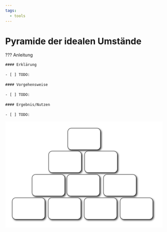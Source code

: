 ```yaml
---
tags:
  - tools
---
```


# Pyramide der idealen Umstände

??? Anleitung

    #### Erklärung

    - [ ] TODO:

    #### Vorgehensweise

    - [ ] TODO:

    #### Ergebnis/Nutzen

    - [ ] TODO:

![](../assets/pyramide.png)
